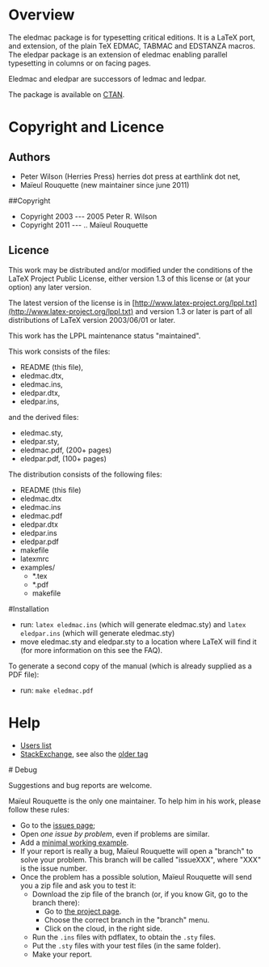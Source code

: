 # Overview
The eledmac package is for typesetting critical editions. It is a LaTeX port, and extension, of the plain TeX EDMAC, TABMAC and EDSTANZA macros. The eledpar package is an extension of eledmac enabling parallel typesetting in columns or on facing pages.

Eledmac and eledpar are successors of ledmac and ledpar.

The package is available on [CTAN](http://www.ctan.org/pkg/eledmac).
# Copyright and Licence
## Authors
- Peter Wilson (Herries Press) herries dot press at earthlink dot net,
- Maïeul Rouquette (new maintainer since june 2011)

##Copyright
- Copyright 2003 --- 2005 Peter R. Wilson
- Copyright 2011 --- .. Maïeul Rouquette

## Licence
This work may be distributed and/or modified under the conditions of the LaTeX Project Public License, either version 1.3 of this license or (at your option) any later version.

The latest version of the license is in [http://www.latex-project.org/lppl.txt](http://www.latex-project.org/lppl.txt) and version 1.3 or later is part of all distributions of LaTeX version 2003/06/01 or later.

This work has the LPPL maintenance status "maintained".

This work consists of the files:

- README (this file),
- eledmac.dtx,
- eledmac.ins,
- eledpar.dtx,
- eledpar.ins,

and the derived files:

- eledmac.sty,
- eledpar.sty,
- eledmac.pdf,  (200+ pages)
- eledpar.pdf,  (100+ pages)


The distribution consists of the following files:

- README (this file)
- eledmac.dtx
- eledmac.ins
- eledmac.pdf
- eledpar.dtx
- eledpar.ins
- eledpar.pdf
- makefile
- latexmrc
- examples/
	- *.tex
	- *.pdf
	- makefile

#Installation

- run: `latex eledmac.ins` (which will generate eledmac.sty) and `latex eledpar.ins` (which will generate eledmac.sty)
- move eledmac.sty and eledpar.sty to a location where LaTeX will find it (for more information on this see the FAQ).

To generate a second copy of the manual (which is already supplied as a PDF file):

- run: `make eledmac.pdf`

# Help

- [Users list](https://lists.berlios.de/pipermail/ledmac-users/)
- [StackExchange](https://tex.stackexchange.com/questions/tagged/eledmac), see also the [older tag](https://tex.stackexchange.com/questions/tagged/eledmac)

# Debug

Suggestions and bug reports are welcome.

Maïeul Rouquette is the only one maintainer. To help him in his work, please follow these rules:

- Go to the [issues page](https://github.com/maieul/ledmac/issues);
- Open *one issue by problem*, even if problems are similar.
- Add a [minimal working example](http://www.tex.ac.uk/cgi-bin/texfaq2html?label=minxampl).
- If your report is really a bug, Maïeul Rouquette will open a "branch" to solve your problem. This branch will be called "issueXXX", where "XXX" is the issue number.
- Once the problem has a possible solution, Maïeul Rouquette will send you a zip file and ask you to test it:
	- Download the zip file of the branch (or, if you know Git, go to the branch there):
		- Go to [the project page](https://github.com/maieul/ledmac/).
		- Choose the correct branch in the "branch" menu.
		- Click on the cloud, in the right side.
	- Run the `.ins` files with pdflatex, to obtain the `.sty` files.
	- Put the `.sty` files with your test files (in the same folder).
	- Make your report.






